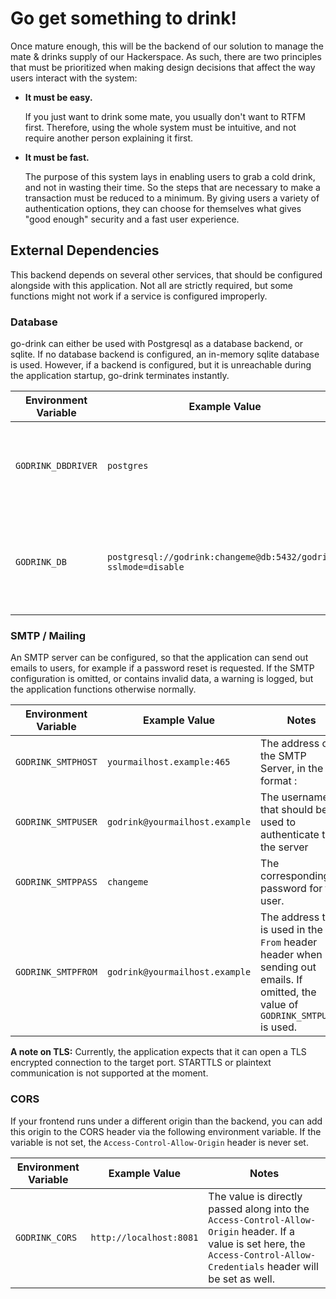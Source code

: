 # Go get something to drink!

Once mature enough, this will be the backend of our solution to manage the mate & drinks supply of our Hackerspace. As 
such, there are two principles that must be prioritized when making design decisions that affect the way users 
interact with the system:

 * **It must be easy.**
    
    If you just want to drink some mate, you usually don't want to RTFM first. Therefore, using the whole system must be 
    intuitive, and not require another person explaining it first. 

 * **It must be fast.**

    The purpose of this system lays in enabling users to grab a cold drink, and not in wasting their time. So the steps 
    that are necessary to make a transaction must be reduced to a minimum. By giving users a variety of authentication 
    options, they can choose for themselves what gives "good enough" security and a fast user experience. 

## External Dependencies

This backend depends on several other services, that should be configured alongside with this application. Not all are 
strictly required, but some functions might not work if a service is configured improperly. 

### Database

go-drink can either be used with Postgresql as a database backend, or sqlite. If no database backend is configured, an 
in-memory sqlite database is used. However, if a backend is configured, but it is unreachable during the application 
startup, go-drink terminates instantly.

| Environment Variable | Example Value                                                   | Notes                                                              |
|----------------------|-----------------------------------------------------------------|--------------------------------------------------------------------|
| `GODRINK_DBDRIVER`   | `postgres`                                                      | The database backend to use. May either be `postgres` or `sqlite`. | 
| `GODRINK_DB`         | `postgresql://godrink:changeme@db:5432/godrink?sslmode=disable` | A connection string describing of the database can be reached      | 

### SMTP / Mailing

An SMTP server can be configured, so that the application can send out emails to users, for example if a password reset 
is requested. If the SMTP configuration is omitted, or contains invalid data, a warning is logged, but the application 
functions otherwise normally.

| Environment Variable | Example Value                  | Notes                                                                                                                              |
|----------------------|--------------------------------|------------------------------------------------------------------------------------------------------------------------------------|
| `GODRINK_SMTPHOST`   | `yourmailhost.example:465`     | The address of the SMTP Server, in the format <host>:<port>                                                                        |
| `GODRINK_SMTPUSER`   | `godrink@yourmailhost.example` | The username that should be used to authenticate to the server                                                                     |
| `GODRINK_SMTPPASS`   | `changeme`                     | The corresponding password for the user.                                                                                           |
| `GODRINK_SMTPFROM`   | `godrink@yourmailhost.example` | The address that is used in the `From` header header when sending out emails. If omitted, the value of `GODRINK_SMTPUSER` is used. |

**A note on TLS:** Currently, the application expects that it can open a TLS encrypted connection to the target port. 
STARTTLS or plaintext communication is not supported at the moment. 

### CORS

If your frontend runs under a different origin than the backend, you can add this origin to the CORS header via the 
following environment variable. If the variable is not set, the `Access-Control-Allow-Origin` header is never set. 

| Environment Variable | Example Value           | Notes                                                                                                                                                                        |
|----------------------|-------------------------|------------------------------------------------------------------------------------------------------------------------------------------------------------------------------|
| `GODRINK_CORS`       | `http://localhost:8081` | The value is directly passed along into the `Access-Control-Allow-Origin` header. If a value is set here, the `Access-Control-Allow-Credentials` header will be set as well. | 
